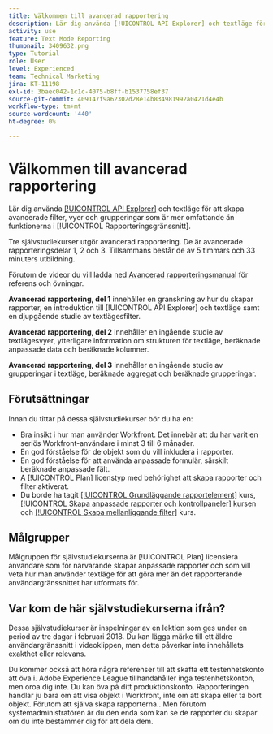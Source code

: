 ```yaml
---
title: Välkommen till avancerad rapportering
description: Lär dig använda [!UICONTROL API Explorer] och textläge för att skapa avancerade filter, vyer och grupperingar som är mer omfattande än funktionerna i [!UICONTROL Rapporteringsgränssnitt].
activity: use
feature: Text Mode Reporting
thumbnail: 3409632.png
type: Tutorial
role: User
level: Experienced
team: Technical Marketing
jira: KT-11198
exl-id: 3baec042-1c1c-4075-b8ff-b1537758ef37
source-git-commit: 409147f9a62302d28e14b834981992a0421d4e4b
workflow-type: tm+mt
source-wordcount: '440'
ht-degree: 0%

---
```


# Välkommen till avancerad rapportering

Lär dig använda [[!UICONTROL API Explorer]](https://developer.adobe.com/workfront/api-explorer/) och textläge för att skapa avancerade filter, vyer och grupperingar som är mer omfattande än funktionerna i [!UICONTROL Rapporteringsgränssnitt].

Tre självstudiekurser utgör avancerad rapportering. De är avancerade rapporteringsdelar 1, 2 och 3. Tillsammans består de av 5 timmars och 33 minuters utbildning.

Förutom de videor du vill ladda ned [Avancerad rapporteringsmanual](/help/assets/advanced-reporting-manual.pdf) för referens och övningar.

**Avancerad rapportering, del 1** innehåller en granskning av hur du skapar rapporter, en introduktion till [!UICONTROL API Explorer] och textläge samt en djupgående studie av textlägesfilter.

**Avancerad rapportering, del 2** innehåller en ingående studie av textlägesvyer, ytterligare information om strukturen för textläge, beräknade anpassade data och beräknade kolumner.

**Avancerad rapportering, del 3** innehåller en ingående studie av grupperingar i textläge, beräknade aggregat och beräknade grupperingar.

## Förutsättningar

Innan du tittar på dessa självstudiekurser bör du ha en:

* Bra insikt i hur man använder Workfront. Det innebär att du har varit en seriös Workfront-användare i minst 3 till 6 månader.
* En god förståelse för de objekt som du vill inkludera i rapporter.
* En god förståelse för att använda anpassade formulär, särskilt beräknade anpassade fält.
* A [!UICONTROL Plan] licenstyp med behörighet att skapa rapporter och filter aktiverat.
* Du borde ha tagit [[!UICONTROL Grundläggande rapportelement]](https://experienceleague.adobe.com/docs/courses/using/workfront-u-1-2022-1-reporting.html) kurs, [[!UICONTROL Skapa anpassade rapporter och kontrollpaneler]](https://experienceleague.adobe.com/docs/courses/using/workfront-u-1-2022-3-reporting.html) kursen och [[!UICONTROL Skapa mellanliggande filter]](https://experienceleague.adobe.com/docs/courses/using/workfront-u-1-2022-2-reporting.html) kurs.

## Målgrupper

Målgruppen för självstudiekurserna är [!UICONTROL Plan] licensiera användare som för närvarande skapar anpassade rapporter och som vill veta hur man använder textläge för att göra mer än det rapporterande användargränssnittet har utformats för.

## Var kom de här självstudiekurserna ifrån?

Dessa självstudiekurser är inspelningar av en lektion som ges under en period av tre dagar i februari 2018. Du kan lägga märke till ett äldre användargränssnitt i videoklippen, men detta påverkar inte innehållets exakthet eller relevans.

Du kommer också att höra några referenser till att skaffa ett testenhetskonto att öva i. Adobe Experience League tillhandahåller inga testenhetskonton, men oroa dig inte. Du kan öva på ditt produktionskonto. Rapporteringen handlar ju bara om att visa objekt i Workfront, inte om att skapa eller ta bort objekt. Förutom att själva skapa rapporterna.. Men förutom systemadministratören är du den enda som kan se de rapporter du skapar om du inte bestämmer dig för att dela dem.
